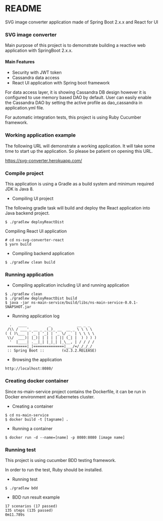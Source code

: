 # README #

SVG image converter application made of Spring Boot 2.x.x and React for UI

### SVG image converter ###

Main purpose of this project is to demonstrate building a reactive web application with SpringBoot 2.x.x.

#### Main Features
- Security with JWT token
- Cassandra data access
- React UI application with Spring boot framework

For data access layer, it is showing Cassandra DB design however it is configured to use memory based DAO by default. User can easily enable the Cassandra DAO by setting the active profile as dao_cassandra in application.yml file.

For automatic integration tests, this project is using Ruby Cucumber framework.

### Working application example ###

The following URL will demonstrate a working application. It will take some time to start up the application. So please be patient on opening this
URL.

https://svg-converter.herokuapp.com/

### Compile project ###

This application is using a Gradle as a build system and minimum required JDK is Java 8.

* Compiling UI project

The following gradle task will build and deploy the React application into Java backend project.

```
$ ./gradlew deployReactDist
```

Compiling React UI application

```$xslt
# cd ns-svg-converter-react
$ yarn build
``` 

* Compiling backend application

```
$ ./gradlew clean build
```

### Running application ###

* Compiling application including UI and running application

```
$ ./gradlew clean
$ ./gradlew deployReactDist build
$ java -jar ns-main-service/build/libs/ns-main-service-0.0.1-SNAPSHOT.jar
```

* Running application log

```$xslt
  .   ____          _            __ _ _
 /\\ / ___'_ __ _ _(_)_ __  __ _ \ \ \ \
( ( )\___ | '_ | '_| | '_ \/ _` | \ \ \ \
 \\/  ___)| |_)| | | | | || (_| |  ) ) ) )
  '  |____| .__|_| |_|_| |_\__, | / / / /
 =========|_|==============|___/=/_/_/_/
 :: Spring Boot ::        (v2.3.2.RELEASE)
```

* Browsing the application

```$xslt
http://localhost:8080/
```

### Creating docker container ###

Since ns-main-service project contains the Dockerfile, it can be run in Docker environment and Kubernetes cluster.

* Creating a container

```$xslt
$ cd ns-main-service
$ docker build -t [tagname] .
```

* Running a container

```$xslt
$ docker run -d --name=[name] -p 8080:8080 [image name]
```

### Running test ###

This project is using cucumber BDD testing framework.

In order to run the test, Ruby should be installed.

* Running test

```
$ ./gradlew bdd 
```

* BDD run result example

```
17 scenarios (17 passed)
135 steps (135 passed)
0m11.789s
```
